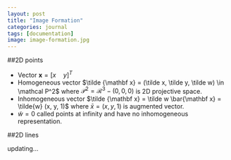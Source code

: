 ```yaml
---
layout: post
title: "Image Formation"
categories: journal
tags: [documentation]
image: image-formation.jpg
---
```

##2D points
* Vector $\mathbf x=[x\quad y]^T$  
* Homogeneous vector  $\tilde {\mathbf x} = (\tilde x, \tilde y, \tilde w) \in \mathcal P^2$  where $\mathcal P^2 = \mathcal R^3 - (0,0,0)$ is 2D projective space.  
* Inhomogeneous vector $\tilde {\mathbf x} = \tilde w \bar{\mathbf x} = \tilde{w} (x, y, 1)$  where $\bar x = (x,y,1)$ is augmented vector.  
* $\tilde w = 0$ called points at infinity and have no inhomogeneous representation.  

##2D lines

updating...


<!--stackedit_data:
eyJoaXN0b3J5IjpbLTEyNTI2MTc2MTIsLTYyNDEyMDk2Nyw0MT
Q1NjI0NDksMTAzNDc3MjI4LC0yMTI5MzI4MTExLDE3MDUxODks
LTIwNDM2MzE1NDcsMTIyNzA0NDgwOSwxNTE1NzA5NDQ3LDY5Nz
M0ODAwMywtMTMyNzczNDk5OSwtMTY2MDkyNzkzNywtMTk4MTI3
ODAxMCwtNTE5NTU5NjY2LDIwNjEyNjIzNTAsLTc1NzU5NTEyMC
wtNzQyNTYxMzYzXX0=
-->